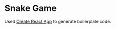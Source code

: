 
<h1>Snake Game</h1>

Used [Create React App](https://github.com/facebook/create-react-app) to generate boilerplate code.

